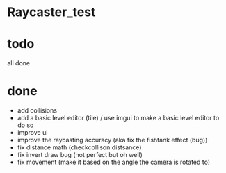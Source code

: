 # Raycaster_test

# todo

all done

# done

- add collisions
- add a basic level editor (tile) / use imgui to make a basic level editor to do so
- improve ui
- improve the raycasting accuracy (aka fix the fishtank effect (bug))
- fix distance math (checkcollison distsance)
- fix invert draw bug (not perfect but oh well)
- fix movement (make it based on the angle the camera is rotated to)
